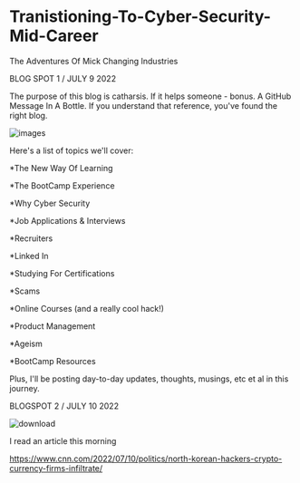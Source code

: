 # Tranistioning-To-Cyber-Security-Mid-Career
The Adventures Of Mick Changing Industries


BLOG SPOT 1 / JULY 9 2022

The purpose of this blog is catharsis. If it helps someone - bonus. A GitHub Message In A Bottle. If you understand that reference, you've found the right blog.



![images](https://user-images.githubusercontent.com/99157857/178129435-43defcec-8ee1-4284-9ada-1cc5e5338b0b.jpg)


Here's a list of topics we'll cover:



  *The New Way Of Learning

  *The BootCamp Experience

  *Why Cyber Security

  *Job Applications & Interviews

  *Recruiters

  *Linked In

  *Studying For Certifications

  *Scams

  *Online Courses (and a really cool hack!)

  *Product Management

  *Ageism 

  *BootCamp Resources








Plus, I'll be posting day-to-day updates, thoughts, musings, etc et al in this journey. 



BLOGSPOT 2 / JULY 10 2022


 ![download](https://user-images.githubusercontent.com/99157857/178163629-4dc7d589-71ba-4d8d-8461-9725bad0ebe7.jpg)
 
 I read an article this morning 

https://www.cnn.com/2022/07/10/politics/north-korean-hackers-crypto-currency-firms-infiltrate/







  
  
  
